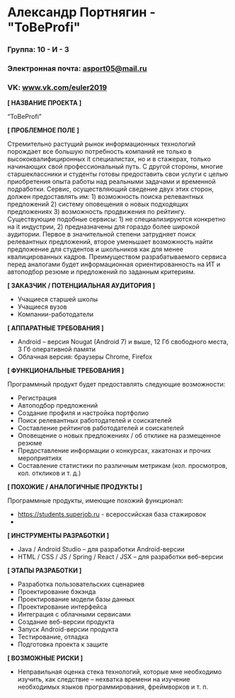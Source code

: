 # Александр Портнягин - "ToBeProfi"

### Группа: 10 - И - 3
### Электронная почта: asport05@mail.ru
### VK: www.vk.com/euler2019


**[ НАЗВАНИЕ ПРОЕКТА ]**

“ToBeProfi”

**[ ПРОБЛЕМНОЕ ПОЛЕ ]**

Стремительно растущий рынок информационных технологий порождает все большую потребность компаний не только в высококвалифициронных it специалистах, но и в стажерах, только начинающих свой профессиональный путь. С другой стороны, многие старшеклассники и студенты готовы предоставить свои услуги с целью приобретения опыта работы над реальными задачами и временной подработки. Сервис, осуществляющий сведение двух этих сторон, должен предоставлять им: 1) возможность поиска релевантных предложений 2) систему оповещения о новых подходящих предложениях 3) возможность продвижения по рейтингу. 
Существующие подобные сервисы: 1) не специализируются конкретно на it индустрии, 2) предназначены для гораздо более широкой аудитории. Первое в значительной степени затрудняет поиск релевантных предложений, второе уменьшает возможность найти предложение для студентов и школьников как для менее квалицированных кадров.
Преимуществом разрабатываемого сервиса перед аналогами будет информационная ориентированность на ИТ и автоподбор резюме и предложений по заданным критериям.

**[ ЗАКАЗЧИК / ПОТЕНЦИАЛЬНАЯ АУДИТОРИЯ ]**

* Учащиеся старшей школы
* Учащиеся вузов
* Компании-работодатели

**[ АППАРАТНЫЕ ТРЕБОВАНИЯ ]** 

* Android – версия Nougat (Android 7) и выше, 12 Гб свободного места, 3 Гб оперативной памяти
* Облачная версия: браузеры Chrome, Firefox

**[ ФУНКЦИОНАЛЬНЫЕ ТРЕБОВАНИЯ ]**

Программный продукт будет предоставлять следующие возможности:
* Регистрация
* Автоподбор предложений
* Создание профиля и настройка портфолио
* Поиск релевантных работодателей и соискателей
* Составление рейтингов работодателей и соискателей
* Оповещение о новых предложениях / об отклике на размещенное резюме
* Предоставление информации о конкурсах, хакатонах и прочих мероприятиях
* Составление статистики по различным метрикам (кол. просмотров, кол. откликов и т. д.)

**[ ПОХОЖИЕ / АНАЛОГИЧНЫЕ ПРОДУКТЫ ]**

Программные продукты, имеющие похожий функционал:

* https://students.superjob.ru - всероссийская база стажировок
* 

**[ ИНСТРУМЕНТЫ РАЗРАБОТКИ ]**

*	Java / Android Studio – для разработки Android-версии
*	HTML / CSS / JS / Spring / React / JSX – для разработки веб-версии

**[ ЭТАПЫ РАЗРАБОТКИ ]**

*	Разработка пользовательских сценариев
*	Проектирование бэкэнда
*	Проектирование модели базы данных
*	Проектирование интерфейса
*	Интеграция с облачными сервисами
*	Создание веб-версии продукта
*	Запуск Android-версии продукта
*	Тестирование, отладка
*	Подготовка проекта к защите

**[ ВОЗМОЖНЫЕ РИСКИ ]**

*	Неправильная оценка стека технологий, которые мне необходимо изучить, как следствие – нехватка времени на изучение необходимых языков программирования, фреймворков и т. п.

